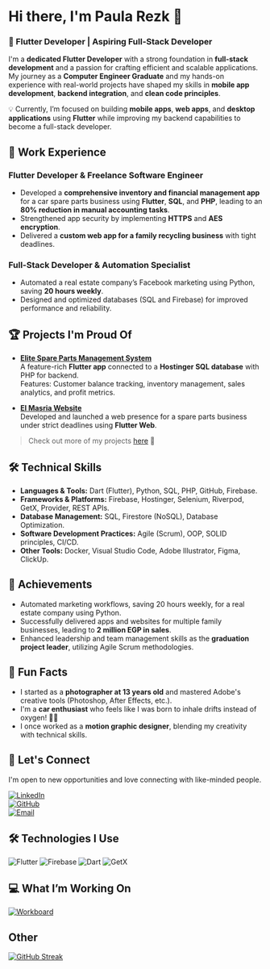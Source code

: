 # Hi there, I'm Paula Rezk 👋
### 🚀 Flutter Developer | Aspiring Full-Stack Developer
I'm a **dedicated Flutter Developer** with a strong foundation in **full-stack development** and a passion for crafting efficient and scalable applications. My journey as a **Computer Engineer Graduate** and my hands-on experience with real-world projects have shaped my skills in **mobile app development**, **backend integration**, and **clean code principles**.

💡 Currently, I’m focused on building **mobile apps**, **web apps**, and **desktop applications** using **Flutter** while improving my backend capabilities to become a full-stack developer.

## 💼 Work Experience
### Flutter Developer & Freelance Software Engineer  
- Developed a **comprehensive inventory and financial management app** for a car spare parts business using **Flutter**, **SQL**, and **PHP**, leading to an **80% reduction in manual accounting tasks**.  
- Strengthened app security by implementing **HTTPS** and **AES encryption**.  
- Delivered a **custom web app for a family recycling business** with tight deadlines.  

### Full-Stack Developer & Automation Specialist  
- Automated a real estate company’s Facebook marketing using Python, saving **20 hours weekly**.  
- Designed and optimized databases (SQL and Firebase) for improved performance and reliability.


## 🏆 Projects I'm Proud Of
- **[Elite Spare Parts Management System](https://app.elitespareparts.net/)**  
  A feature-rich **Flutter app** connected to a **Hostinger SQL database** with PHP for backend.  
  Features: Customer balance tracking, inventory management, sales analytics, and profit metrics.

- **[El Masria Website](https://almasria.net/)**  
  Developed and launched a web presence for a spare parts business under strict deadlines using **Flutter Web**.  

> Check out more of my projects [here](https://github.com/Paularezk3?tab=repositories) 📂

## 🛠️ Technical Skills
- **Languages & Tools:** Dart (Flutter), Python, SQL, PHP, GitHub, Firebase.  
- **Frameworks & Platforms:** Firebase, Hostinger, Selenium, Riverpod, GetX, Provider, REST APIs.  
- **Database Management:** SQL, Firestore (NoSQL), Database Optimization.  
- **Software Development Practices:** Agile (Scrum), OOP, SOLID principles, CI/CD.  
- **Other Tools:** Docker, Visual Studio Code, Adobe Illustrator, Figma, ClickUp.  

## 🏅 Achievements
- Automated marketing workflows, saving 20 hours weekly, for a real estate company using Python.  
- Successfully delivered apps and websites for multiple family businesses, leading to **2 million EGP in sales**.  
- Enhanced leadership and team management skills as the **graduation project leader**, utilizing Agile Scrum methodologies.

## 🎉 Fun Facts
- I started as a **photographer at 13 years old** and mastered Adobe's creative tools (Photoshop, After Effects, etc.).  
- I'm a **car enthusiast** who feels like I was born to inhale drifts instead of oxygen! 🚗💨  
- I once worked as a **motion graphic designer**, blending my creativity with technical skills.


## 🤝 Let's Connect
I'm open to new opportunities and love connecting with like-minded people.  

[![LinkedIn](https://img.shields.io/badge/-LinkedIn-blue?style=for-the-badge&logo=Linkedin&logoColor=white)](https://linkedin.com/in/Paularezk)  
[![GitHub](https://img.shields.io/badge/-GitHub-181717?style=for-the-badge&logo=github&logoColor=white)](https://github.com/Paularezk3)  
[![Email](https://img.shields.io/badge/-Email-EA4335?style=for-the-badge&logo=gmail&logoColor=white)](mailto:paularezk3@gmail.com)

## 🛠️ Technologies I Use
![Flutter](https://img.shields.io/badge/Flutter-02569B?style=for-the-badge&logo=flutter&logoColor=white)
![Firebase](https://img.shields.io/badge/Firebase-FFCA28?style=for-the-badge&logo=firebase&logoColor=black)
![Dart](https://img.shields.io/badge/Dart-0175C2?style=for-the-badge&logo=dart&logoColor=white)
![GetX](https://img.shields.io/badge/GetX-68B8FF?style=for-the-badge)

## 💻 What I’m Working On
[![Workboard](https://activity-graph.herokuapp.com/graph?username=Paularezk3&theme=dracula)](https://github.com/ashutosh00710/github-readme-activity-graph)


## Other
[![GitHub Streak](https://streak-stats.demolab.com?user=Paularezk3&theme=dark&short_numbers=true&mode=weekly)](https://git.io/streak-stats)
<!--
**Paularezk3/Paularezk3** is a ✨ _special_ ✨ repository because its `README.md` (this file) appears on your GitHub profile.

Here are some ideas to get you started:

- 🔭 I’m currently working on ...
- 🌱 I’m currently learning ...
- 👯 I’m looking to collaborate on ...
- 🤔 I’m looking for help with ...
- 💬 Ask me about ...
- 📫 How to reach me: ...
- 😄 Pronouns: ...
- ⚡ Fun fact: ...
-->
